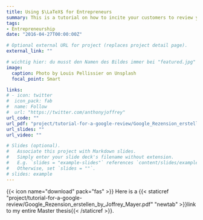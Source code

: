 ```yaml
---
title: Using $\LaTeX$ for Entrepreneurs
summary: This is a tutorial on how to incite your customers to review your business on Google.
tags:
- Entrepreneurship
date: "2016-04-27T00:00:00Z"

# Optional external URL for project (replaces project detail page).
external_link: ""

# wichtig hier: du musst den Namen des Bildes immer bei "featured.jpg" belassen, sonst wird kein Bild erscheinen!
image:
  caption: Photo by Louis Pellissier on Unsplash
  focal_point: Smart

links:
# - icon: twitter
#  icon_pack: fab
#  name: Follow
#  url: "https://twitter.com/anthonyjoffrey"
url_code: ""
url_pdf: "project/tutorial-for-a-google-review/Google_Rezension_erstellen_by_Joffrey_Mayer.pdf"
url_slides: ""
url_video: ""

# Slides (optional).
#   Associate this project with Markdown slides.
#   Simply enter your slide deck's filename without extension.
#   E.g. `slides = "example-slides"` references `content/slides/example-slides.md`.
#   Otherwise, set `slides = ""`.
# slides: example
---
```


{{< icon name="download" pack="fas" >}} Here is a {{< staticref "project/tutorial-for-a-google-review/Google_Rezension_erstellen_by_Joffrey_Mayer.pdf" "newtab" >}}link to my entire Master thesis{{< /staticref >}}.
